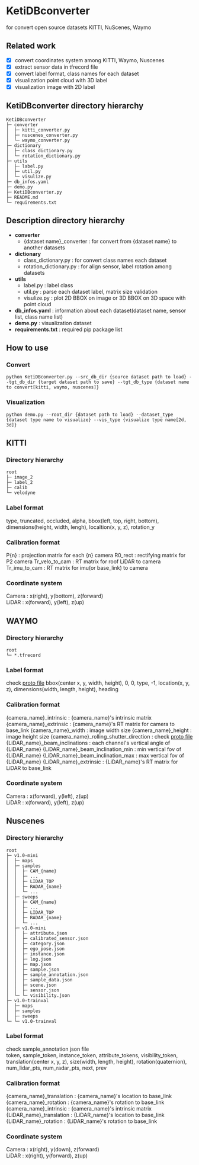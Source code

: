 # KetiDBconverter
for convert open source datasets KITTI, NuScenes, Waymo

## Related work
- [x] convert coordinates system among KITTI, Waymo, Nuscenes
- [x] extract sensor data in tfrecord file
- [x] convert label format, class names for each dataset
- [x] visualization point cloud with 3D label
- [x] visualization image with 2D label

## KetiDBconverter directory hierarchy
```
KetiDBconverter
├─ converter
│  ├─ kitti_converter.py
│  ├─ nuscenes_converter.py
│  └─ waymo_converter.py
├─ dictionary
│  ├─ class_dictionary.py
│  └─ rotation_dictionary.py
├─ utils
│  ├─ label.py
│  ├─ util.py
│  └─ visulize.py
├─ db_infos.yaml
├─ demo.py
├─ KetiDBconverter.py
├─ README.md
└─ requirements.txt
```

## Description directory hierarchy
- **converter**
  - {dataset name}_converter : for convert from {dataset name} to another datasets
- **dictionary**
  - class_dictionary.py : for convert class names each dataset
  - rotation_dictionary.py : for align sensor, label rotation among datasets
- **utils**
  - label.py : label class
  - util.py : parse each dataset label, matrix size validation
  - visulize.py : plot 2D BBOX on image or 3D BBOX on 3D space with point cloud
- **db_infos.yaml** : information about each dataset(dataset name, sensor list, class name list)
- **deme.py** : visualization dataset
- **requirements.txt** : required pip package list

## How to use
### Convert
```
python KetiDBconverter.py --src_db_dir {source dataset path to load} --tgt_db_dir {target dataset path to save} --tgt_db_type {dataset name to convert[kitti, waymo, nuscenes]}
```
### Visualization
```
python demo.py --root_dir {dataset path to load} --dataset_type {dataset type name to visualize} --vis_type {visualize type name[2d, 3d]}
```

## KITTI

### Directory hierarchy
```
root
├─ image_2
├─ label_2
├─ calib
└─ velodyne
```
### Label format
type, truncated, occluded, alpha, bbox(left, top, right, bottom), dimensions(height, width, lengh), localtion(x, y, z), rotation_y
### Calibration format
P{n} : projection matrix for each {n} camera
R0_rect : rectifying matrix for P2 camera
Tr_velo_to_cam : RT matrix for roof LiDAR to camera
Tr_imu_to_cam : RT matrix for imu(or base_link) to camera
### Coordinate system
Camera : x(right), y(bottom), z(forward)<br />
LiDAR : x(forward), y(left), z(up)

## WAYMO
### Directory hierarchy
```
root
└─ *.tfrecord
```
### Label format
check [proto file](https://github.com/waymo-research/waymo-open-dataset/blob/master/waymo_open_dataset/label.proto)
bbox(center x, y, width, height), 0, 0, type, -1, location(x, y, z), dimensions(width, length, height), heading
### Calibration format
{camera_name}_intrinsic : {camera_name}'s intrinsic matrix
{camera_name}_extrinsic : {camera_name}'s RT matrix for camera to base_link
{camera_name}_width : image width size
{camera_name}_height : image height size
{camera_name}_rolling_shutter_direction : check [proto file](https://github.com/waymo-research/waymo-open-dataset/blob/17f070076dad149766357b31e25d27cf8b5da6ac/waymo_open_dataset/dataset.proto#L109)
{LiDAR_name}_beam_inclinations : each channel's vertical angle of {LiDAR_name}
{LiDAR_name}_beam_inclination_min : min vertical fov of {LiDAR_name}
{LiDAR_name}_beam_inclination_max : max vertical fov of {LiDAR_name}
{LiDAR_name}_extrinsic : {LiDAR_name}'s RT matrix for LiDAR to base_link
### Coordinate system
Camera : x(forward), y(left), z(up)<br />
LiDAR : x(forward), y(left), z(up)

## Nuscenes
### Directory hierarchy
```
root
├─ v1.0-mini
│  ├─ maps
│  ├─ samples
│  │  ├─ CAM_{name}
│  │  ├─ ...
│  │  ├─ LIDAR_TOP
│  │  ├─ RADAR_{name}
│  │  └─ ...
│  ├─ sweeps
│  │  ├─ CAM_{name}
│  │  ├─ ...
│  │  ├─ LIDAR_TOP
│  │  ├─ RADAR_{name}
│  │  └─ ...
│  ├─ v1.0-mini
│  │  ├─ attribute.json
│  │  ├─ calibrated_sensor.json
│  │  ├─ category.json
│  │  ├─ ego_pose.json
│  │  ├─ instance.json
│  │  ├─ log.json
│  │  ├─ map.json
│  │  ├─ sample.json
│  │  ├─ sample_annotation.json
│  │  ├─ sample_data.json
│  │  ├─ scene.json
│  │  ├─ sensor.json
│  └─ └─ visibility.json
├─ v1.0-trainval
│  ├─ maps
│  ├─ samples
│  ├─ sweeps
└─ └─ v1.0-trainval
```
### Label format
check sample_annotation json file<br />
token, sample_token, instance_token, attribute_tokens, visibility_token, translation(center x, y, z), size(width, length, height), rotation(quaternion), num_lidar_pts, num_radar_pts, next, prev
### Calibration format
{camera_name}_translation : {camera_name}'s location to base_link
{camera_name}_rotation : {camera_name}'s rotation to base_link
{camera_name}_intrinsic : {camera_name}'s intrinsic matrix
{LiDAR_name}_translation : {LiDAR_name}'s location to base_link
{LiDAR_name}_rotation : {LiDAR_name}'s rotation to base_link
### Coordinate system
Camera : x(right), y(down), z(forward)<br />
LiDAR : x(right), y(forward), z(up)